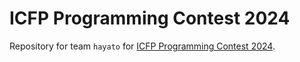 # ICFP Programming Contest 2024

Repository for team `hayato` for
[ICFP Programming Contest 2024](https://icfpcontest2024.github.io/).
